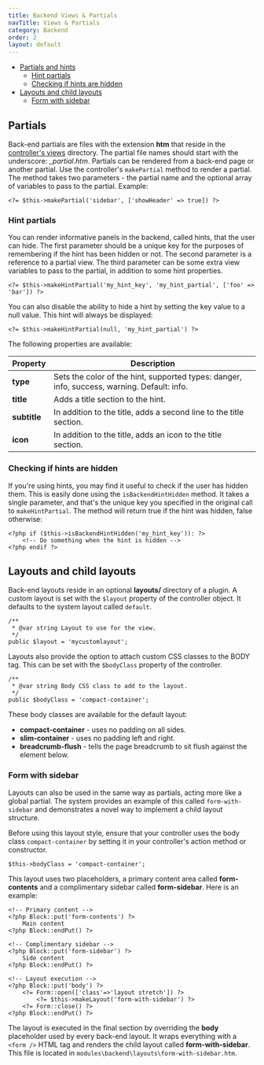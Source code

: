 ```yaml
---
title: Backend Views & Partials
navTitle: Views & Partials
category: Backend
order: 2
layout: default
---
```


- [Partials and hints](#partials)
    - [Hint partials](#hints)
    - [Checking if hints are hidden](#checking-hints)
- [Layouts and child layouts](#layouts)
    - [Form with sidebar](#layout-form-with-sidebar)

<a name="partials"></a>
## Partials

Back-end partials are files with the extension **htm** that reside in the [controller's views](#introduction) directory. The partial file names should start with the underscore: *_partial.htm*. Partials can be rendered from a back-end page or another partial. Use the controller's `makePartial` method to render a partial. The method takes two parameters - the partial name and the optional array of variables to pass to the partial. Example:

    <?= $this->makePartial('sidebar', ['showHeader' => true]) ?>

<a name="hints"></a>
### Hint partials

You can render informative panels in the backend, called hints, that the user can hide. The first parameter should be a unique key for the purposes of remembering if the hint has been hidden or not. The second parameter is a reference to a partial view. The third parameter can be some extra view variables to pass to the partial, in addition to some hint properties.

    <?= $this->makeHintPartial('my_hint_key', 'my_hint_partial', ['foo' => 'bar']) ?>

You can also disable the ability to hide a hint by setting the key value to a null value. This hint will always be displayed:

    <?= $this->makeHintPartial(null, 'my_hint_partial') ?>

The following properties are available:

Property | Description
------------- | -------------
**type** | Sets the color of the hint, supported types: danger, info, success, warning. Default: info.
**title** | Adds a title section to the hint.
**subtitle** | In addition to the title, adds a second line to the title section.
**icon** | In addition to the title, adds an icon to the title section.

<a name="checking-hints"></a>
### Checking if hints are hidden

If you're using hints, you may find it useful to check if the user has hidden them. This is easily done using the `isBackendHintHidden` method. It takes a single parameter, and that's the unique key you specified in the original call to `makeHintPartial`. The method will return true if the hint was hidden, false otherwise:

    <?php if ($this->isBackendHintHidden('my_hint_key')): ?>
        <!-- Do something when the hint is hidden -->
    <?php endif ?>

<a name="layouts"></a>
## Layouts and child layouts

Back-end layouts reside in an optional **layouts/** directory of a plugin. A custom layout is set with the `$layout` property of the controller object. It defaults to the system layout called  `default`.

    /**
     * @var string Layout to use for the view.
     */
    public $layout = 'mycustomlayout';

Layouts also provide the option to attach custom CSS classes to the BODY tag. This can be set with the `$bodyClass` property of the controller.

    /**
     * @var string Body CSS class to add to the layout.
     */
    public $bodyClass = 'compact-container';

These body classes are available for the default layout:

- **compact-container** - uses no padding on all sides.
- **slim-container** - uses no padding left and right.
- **breadcrumb-flush** - tells the page breadcrumb to sit flush against the element below.

<a name="layout-form-with-sidebar"></a>
### Form with sidebar

Layouts can also be used in the same way as partials, acting more like a global partial. The system provides an example of this called `form-with-sidebar` and demonstrates a novel way to implement a child layout structure.

Before using this layout style, ensure that your controller uses the body class `compact-container` by setting it in your controller's action method or constructor.

    $this->bodyClass = 'compact-container';

This layout uses two placeholders, a primary content area called **form-contents** and a complimentary sidebar called **form-sidebar**. Here is an example:

    <!-- Primary content -->
    <?php Block::put('form-contents') ?>
        Main content
    <?php Block::endPut() ?>

    <!-- Complimentary sidebar -->
    <?php Block::put('form-sidebar') ?>
        Side content
    <?php Block::endPut() ?>

    <!-- Layout execution -->
    <?php Block::put('body') ?>
        <?= Form::open(['class'=>'layout stretch']) ?>
            <?= $this->makeLayout('form-with-sidebar') ?>
        <?= Form::close() ?>
    <?php Block::endPut() ?>

The layout is executed in the final section by overriding the **body** placeholder used by every back-end layout. It wraps everything with a `<form />` HTML tag and renders the child layout called **form-with-sidebar**. This file is located in `modules\backend\layouts\form-with-sidebar.htm`.
